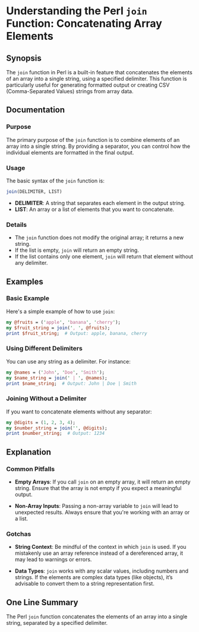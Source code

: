 <!--
Meta Description: # Understanding the Perl `join` Function: Concatenating Array Elements ## Synopsis The `join` function in Perl is a built-in feature that concatenates...
Meta Keywords: join, array, string, elements, you
-->

# Understanding the Perl `join` Function: Concatenating Array Elements

## Synopsis
The `join` function in Perl is a built-in feature that concatenates the elements of an array into a single string, using a specified delimiter. This function is particularly useful for generating formatted output or creating CSV (Comma-Separated Values) strings from array data.

## Documentation
### Purpose
The primary purpose of the `join` function is to combine elements of an array into a single string. By providing a separator, you can control how the individual elements are formatted in the final output.

### Usage
The basic syntax of the `join` function is:

```perl
join(DELIMITER, LIST)
```

- **DELIMITER**: A string that separates each element in the output string.
- **LIST**: An array or a list of elements that you want to concatenate.

### Details
- The `join` function does not modify the original array; it returns a new string.
- If the list is empty, `join` will return an empty string.
- If the list contains only one element, `join` will return that element without any delimiter.

## Examples
### Basic Example
Here's a simple example of how to use `join`:

```perl
my @fruits = ('apple', 'banana', 'cherry');
my $fruit_string = join(', ', @fruits);
print $fruit_string;  # Output: apple, banana, cherry
```

### Using Different Delimiters
You can use any string as a delimiter. For instance:

```perl
my @names = ('John', 'Doe', 'Smith');
my $name_string = join(' | ', @names);
print $name_string;  # Output: John | Doe | Smith
```

### Joining Without a Delimiter
If you want to concatenate elements without any separator:

```perl
my @digits = (1, 2, 3, 4);
my $number_string = join('', @digits);
print $number_string;  # Output: 1234
```

## Explanation
### Common Pitfalls
- **Empty Arrays**: If you call `join` on an empty array, it will return an empty string. Ensure that the array is not empty if you expect a meaningful output.
  
- **Non-Array Inputs**: Passing a non-array variable to `join` will lead to unexpected results. Always ensure that you're working with an array or a list.

### Gotchas
- **String Context**: Be mindful of the context in which `join` is used. If you mistakenly use an array reference instead of a dereferenced array, it may lead to warnings or errors.
  
- **Data Types**: `join` works with any scalar values, including numbers and strings. If the elements are complex data types (like objects), it’s advisable to convert them to a string representation first.

## One Line Summary
The Perl `join` function concatenates the elements of an array into a single string, separated by a specified delimiter.